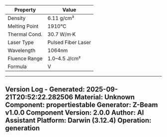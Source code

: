 | Property | Value |
|----------|-------|
| Density | 6.11 g/cm³ |
| Melting Point | 1910°C |
| Thermal Cond. | 30.7 W/m·K |
| Laser Type | Pulsed Fiber Laser |
| Wavelength | 1064nm |
| Fluence Range | 1.0–4.5 J/cm² |
| Formula | V |


---
Version Log - Generated: 2025-09-21T20:52:22.282506
Material: Unknown
Component: propertiestable
Generator: Z-Beam v1.0.0
Component Version: 2.0.0
Author: AI Assistant
Platform: Darwin (3.12.4)
Operation: generation
---